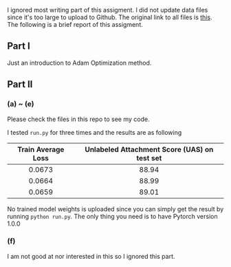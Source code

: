 I ignored most writing part of this assigment. I did not update data files since it's too large to upload to Github. The original link to all files is [this](http://web.stanford.edu/class/cs224n/assignments/a3.zip). The following is a brief report of this assigment.

## Part I

Just an introduction to Adam Optimization method. 

## Part II
### (a) ~ (e)
Please check the files in this repo to see my code.

I tested ```run.py``` for three times and the results are as following

| Train Average Loss | Unlabeled Attachment Score (UAS) on test set |
|:------------------:|:--------------------------------------------:|
|       0.0673       |                     88.94                    |
|       0.0664       |                     88.99                    |
|       0.0659       |                     89.01                    |

No trained model weights is uploaded since you can simply get the result by running ```python run.py```. The only thing you need is to have Pytorch version 1.0.0

### (f)
I am not good at nor interested in this so I ignored this part.
